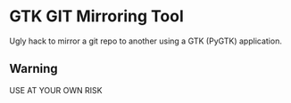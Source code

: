 # GTK GIT Mirroring Tool

Ugly hack to mirror a git repo to another using a GTK (PyGTK) application.

## Warning

USE AT YOUR OWN RISK
